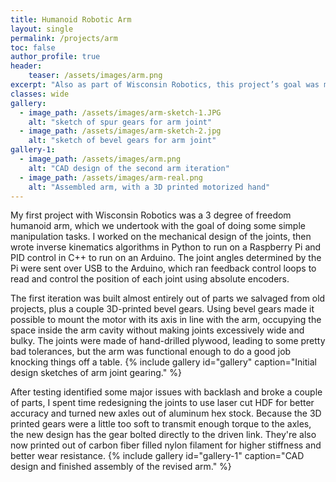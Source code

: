 ```yaml
---
title: Humanoid Robotic Arm
layout: single
permalink: /projects/arm
toc: false
author_profile: true
header:
    teaser: /assets/images/arm.png
excerpt: "Also as part of Wisconsin Robotics, this project’s goal was mostly to move around, interact with people or objects, and look cool."
classes: wide
gallery:
  - image_path: /assets/images/arm-sketch-1.JPG
    alt: "sketch of spur gears for arm joint"
  - image_path: /assets/images/arm-sketch-2.jpg
    alt: "sketch of bevel gears for arm joint"
gallery-1:
  - image_path: /assets/images/arm.png
    alt: "CAD design of the second arm iteration"
  - image_path: /assets/images/arm-real.png
    alt: "Assembled arm, with a 3D printed motorized hand"
---
```

My first project with Wisconsin Robotics was a 3 degree of freedom humanoid arm, which we undertook with the goal of doing some simple manipulation tasks. I worked on the mechanical design of the joints, then wrote inverse kinematics algorithms in Python to run on a Raspberry Pi and PID control in C++ to run on an Arduino. The joint angles determined by the Pi were sent over USB to the Arduino, which ran feedback control loops to read and control the position of each joint using absolute encoders.

The first iteration was built almost entirely out of parts we salvaged from old projects, plus a couple 3D-printed bevel gears. Using bevel gears made it possible to mount the motor with its axis in line with the arm, occupying the space inside the arm cavity without making joints excessively wide and bulky. The joints were made of hand-drilled plywood, leading to some pretty bad tolerances, but the arm was functional enough to do a good job knocking things off a table.
{% include gallery id="gallery" caption="Initial design sketches of arm joint gearing." %}

After testing identified some major issues with backlash and broke a couple of parts, I spent time redesigning the joints to use laser cut HDF for better accuracy and turned new axles out of aluminum hex stock. Because the 3D printed gears were a little too soft to transmit enough torque to the axles, the new design has the gear bolted directly to the driven link. They're also now printed out of carbon fiber filled nylon filament for higher stiffness and better wear resistance.
{% include gallery id="gallery-1" caption="CAD design and finished assembly of the revised arm." %}